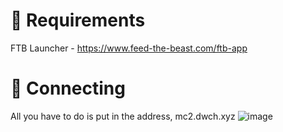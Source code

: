 # 📝 Requirements

FTB Launcher - <https://www.feed-the-beast.com/ftb-app>

# 🔗 Connecting

All you have to do is put in the address, mc2.dwch.xyz
![image](https://github.com/sw-lyons/dwch-mc/assets/30090013/fdea200a-46d8-4d9e-a5ff-68aae6d91c13)
